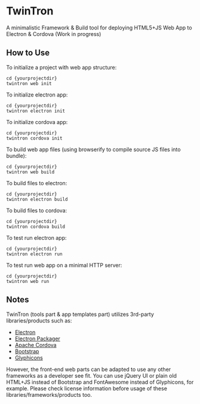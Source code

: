 # TwinTron
A minimalistic Framework & Build tool for deploying HTML5+JS Web App to Electron & Cordova
(Work in progress)

## How to Use

To initialize a project with web app structure:
````
cd {yourprojectdir}
twintron web init
````

To initialize electron app:
````
cd {yourprojectdir}
twintron electron init
````

To initialize cordova app:
````
cd {yourprojectdir}
twintron cordova init
````


To build web app files (using browserify to compile source JS files into bundle):
````
cd {yourprojectdir}
twintron web build
````

To build files to electron:
````
cd {yourprojectdir}
twintron electron build
````

To build files to cordova:
````
cd {yourprojectdir}
twintron cordova build
````


To test run electron app:
````
cd {yourprojectdir}
twintron electron run
````

To test run web app on a minimal HTTP server:
````
cd {yourprojectdir}
twintron web run
````

## Notes
TwinTron (tools part & app templates part) utilizes 3rd-party libraries/products such as:

* [Electron](https://electron.atom.io/)
* [Electron Packager](https://www.npmjs.com/package/electron-packager)
* [Apache Cordova](https://cordova.apache.org/)
* [Bootstrap](http://getbootstrap.com/)
* [Glyphicons](https://glyphicons.com/)

However, the front-end web parts can be adapted to use any other frameworks as a developer see fit.
You can use jQuery UI or plain old HTML+JS instead of Bootstrap and FontAwesome instead of Glyphicons, for example.
Please check license information before usage of these libraries/frameworks/products too.
